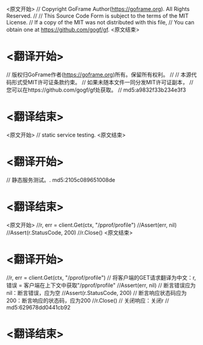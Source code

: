 
<原文开始>
// Copyright GoFrame Author(https://goframe.org). All Rights Reserved.
//
// This Source Code Form is subject to the terms of the MIT License.
// If a copy of the MIT was not distributed with this file,
// You can obtain one at https://github.com/gogf/gf.
<原文结束>

# <翻译开始>
// 版权归GoFrame作者(https://goframe.org)所有。保留所有权利。
//
// 本源代码形式受MIT许可证条款约束。
// 如果未随本文件一同分发MIT许可证副本，
// 您可以在https://github.com/gogf/gf处获取。
// md5:a9832f33b234e3f3
# <翻译结束>


<原文开始>
// static service testing.
<原文结束>

# <翻译开始>
// 静态服务测试。. md5:2105c089651008de
# <翻译结束>


<原文开始>
		//r, err = client.Get(ctx, "/pprof/profile")
		//Assert(err, nil)
		//Assert(r.StatusCode, 200)
		//r.Close()
<原文结束>

# <翻译开始>
//r, err = client.Get(ctx, "/pprof/profile") // 将客户端的GET请求翻译为中文：r, 错误 = 客户端在上下文中获取"/pprof/profile"
//Assert(err, nil)                           // 断言错误应为nil：断言错误，应为空
//Assert(r.StatusCode, 200)                  // 断言响应状态码应为200：断言响应的状态码，应为200
//r.Close()                                   // 关闭响应：关闭r
// md5:629678dd0441cb92
# <翻译结束>

